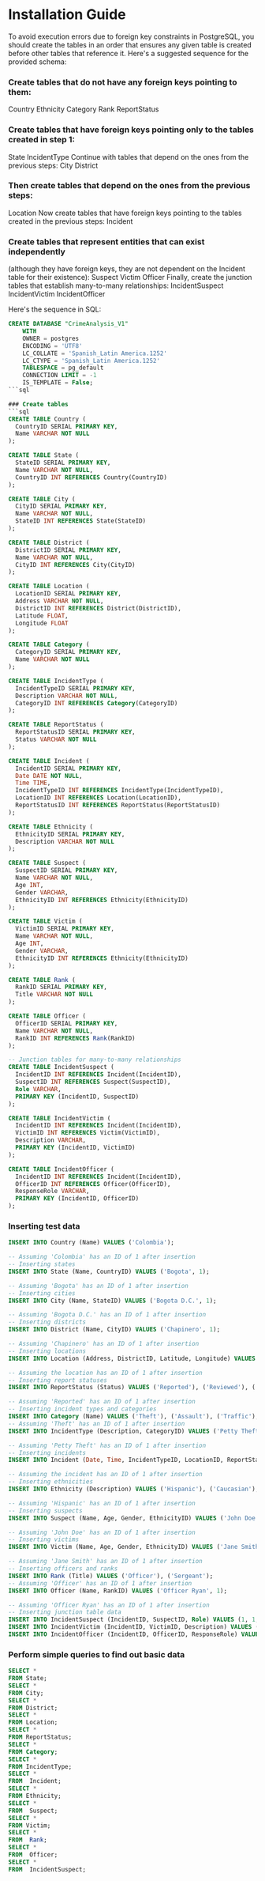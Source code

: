 # Installation Guide

To avoid execution errors due to foreign key constraints in PostgreSQL, you should create the tables in an order that ensures any given table is created before other tables that reference it. Here's a suggested sequence for the provided schema:

### Create tables that do not have any foreign keys pointing to them:

Country
Ethnicity
Category
Rank
ReportStatus

### Create tables that have foreign keys pointing only to the tables created in step 1:

State
IncidentType
Continue with tables that depend on the ones from the previous steps:
City
District

### Then create tables that depend on the ones from the previous steps:
Location
Now create tables that have foreign keys pointing to the tables created in the previous steps:
Incident

### Create tables that represent entities that can exist independently

(although they have foreign keys, they are not dependent on the Incident table for their existence):
Suspect
Victim
Officer
Finally, create the junction tables that establish many-to-many relationships:
IncidentSuspect
IncidentVictim
IncidentOfficer

Here's the sequence in SQL:

```sql
CREATE DATABASE "CrimeAnalysis_V1"
    WITH
    OWNER = postgres
    ENCODING = 'UTF8'
    LC_COLLATE = 'Spanish_Latin America.1252'
    LC_CTYPE = 'Spanish_Latin America.1252'
    TABLESPACE = pg_default
    CONNECTION LIMIT = -1
    IS_TEMPLATE = False;
```sql

### Create tables
```sql
CREATE TABLE Country (
  CountryID SERIAL PRIMARY KEY,
  Name VARCHAR NOT NULL
);

CREATE TABLE State (
  StateID SERIAL PRIMARY KEY,
  Name VARCHAR NOT NULL,
  CountryID INT REFERENCES Country(CountryID)
);

CREATE TABLE City (
  CityID SERIAL PRIMARY KEY,
  Name VARCHAR NOT NULL,
  StateID INT REFERENCES State(StateID)
);

CREATE TABLE District (
  DistrictID SERIAL PRIMARY KEY,
  Name VARCHAR NOT NULL,
  CityID INT REFERENCES City(CityID)
);

CREATE TABLE Location (
  LocationID SERIAL PRIMARY KEY,
  Address VARCHAR NOT NULL,
  DistrictID INT REFERENCES District(DistrictID),
  Latitude FLOAT,
  Longitude FLOAT
);

CREATE TABLE Category (
  CategoryID SERIAL PRIMARY KEY,
  Name VARCHAR NOT NULL
);

CREATE TABLE IncidentType (
  IncidentTypeID SERIAL PRIMARY KEY,
  Description VARCHAR NOT NULL,
  CategoryID INT REFERENCES Category(CategoryID)
);

CREATE TABLE ReportStatus (
  ReportStatusID SERIAL PRIMARY KEY,
  Status VARCHAR NOT NULL
);

CREATE TABLE Incident (
  IncidentID SERIAL PRIMARY KEY,
  Date DATE NOT NULL,
  Time TIME,
  IncidentTypeID INT REFERENCES IncidentType(IncidentTypeID),
  LocationID INT REFERENCES Location(LocationID),
  ReportStatusID INT REFERENCES ReportStatus(ReportStatusID)
);

CREATE TABLE Ethnicity (
  EthnicityID SERIAL PRIMARY KEY,
  Description VARCHAR NOT NULL
);

CREATE TABLE Suspect (
  SuspectID SERIAL PRIMARY KEY,
  Name VARCHAR NOT NULL,
  Age INT,
  Gender VARCHAR,
  EthnicityID INT REFERENCES Ethnicity(EthnicityID)
);

CREATE TABLE Victim (
  VictimID SERIAL PRIMARY KEY,
  Name VARCHAR NOT NULL,
  Age INT,
  Gender VARCHAR,
  EthnicityID INT REFERENCES Ethnicity(EthnicityID)
);

CREATE TABLE Rank (
  RankID SERIAL PRIMARY KEY,
  Title VARCHAR NOT NULL
);

CREATE TABLE Officer (
  OfficerID SERIAL PRIMARY KEY,
  Name VARCHAR NOT NULL,
  RankID INT REFERENCES Rank(RankID)
);

-- Junction tables for many-to-many relationships
CREATE TABLE IncidentSuspect (
  IncidentID INT REFERENCES Incident(IncidentID),
  SuspectID INT REFERENCES Suspect(SuspectID),
  Role VARCHAR,
  PRIMARY KEY (IncidentID, SuspectID)
);

CREATE TABLE IncidentVictim (
  IncidentID INT REFERENCES Incident(IncidentID),
  VictimID INT REFERENCES Victim(VictimID),
  Description VARCHAR,
  PRIMARY KEY (IncidentID, VictimID)
);

CREATE TABLE IncidentOfficer (
  IncidentID INT REFERENCES Incident(IncidentID),
  OfficerID INT REFERENCES Officer(OfficerID),
  ResponseRole VARCHAR,
  PRIMARY KEY (IncidentID, OfficerID)
);
```


### Inserting test data
```sql
INSERT INTO Country (Name) VALUES ('Colombia');

-- Assuming 'Colombia' has an ID of 1 after insertion
-- Inserting states
INSERT INTO State (Name, CountryID) VALUES ('Bogota', 1);

-- Assuming 'Bogota' has an ID of 1 after insertion
-- Inserting cities
INSERT INTO City (Name, StateID) VALUES ('Bogota D.C.', 1);

-- Assuming 'Bogota D.C.' has an ID of 1 after insertion
-- Inserting districts
INSERT INTO District (Name, CityID) VALUES ('Chapinero', 1);

-- Assuming 'Chapinero' has an ID of 1 after insertion
-- Inserting locations
INSERT INTO Location (Address, DistrictID, Latitude, Longitude) VALUES ('Carrera 13 #53-20', 1, 4.6473, -74.0962);

-- Assuming the location has an ID of 1 after insertion
-- Inserting report statuses
INSERT INTO ReportStatus (Status) VALUES ('Reported'), ('Reviewed'), ('Closed');

-- Assuming 'Reported' has an ID of 1 after insertion
-- Inserting incident types and categories
INSERT INTO Category (Name) VALUES ('Theft'), ('Assault'), ('Traffic');
-- Assuming 'Theft' has an ID of 1 after insertion
INSERT INTO IncidentType (Description, CategoryID) VALUES ('Petty Theft', 1), ('Armed Robbery', 1);

-- Assuming 'Petty Theft' has an ID of 1 after insertion
-- Inserting incidents
INSERT INTO Incident (Date, Time, IncidentTypeID, LocationID, ReportStatusID) VALUES ('2023-11-01', '08:00:00', 1, 1, 1);

-- Assuming the incident has an ID of 1 after insertion
-- Inserting ethnicities
INSERT INTO Ethnicity (Description) VALUES ('Hispanic'), ('Caucasian'), ('African American');

-- Assuming 'Hispanic' has an ID of 1 after insertion
-- Inserting suspects
INSERT INTO Suspect (Name, Age, Gender, EthnicityID) VALUES ('John Doe', 30, 'Male', 1);

-- Assuming 'John Doe' has an ID of 1 after insertion
-- Inserting victims
INSERT INTO Victim (Name, Age, Gender, EthnicityID) VALUES ('Jane Smith', 25, 'Female', 1);

-- Assuming 'Jane Smith' has an ID of 1 after insertion
-- Inserting officers and ranks
INSERT INTO Rank (Title) VALUES ('Officer'), ('Sergeant');
-- Assuming 'Officer' has an ID of 1 after insertion
INSERT INTO Officer (Name, RankID) VALUES ('Officer Ryan', 1);

-- Assuming 'Officer Ryan' has an ID of 1 after insertion
-- Inserting junction table data
INSERT INTO IncidentSuspect (IncidentID, SuspectID, Role) VALUES (1, 1, 'Perpetrator');
INSERT INTO IncidentVictim (IncidentID, VictimID, Description) VALUES (1, 1, 'Robbery Victim');
INSERT INTO IncidentOfficer (IncidentID, OfficerID, ResponseRole) VALUES (1, 1, 'Responder');
```
### Perform simple queries to find out basic data
```sql
SELECT *
FROM State;
SELECT * 
FROM City;
SELECT * 
FROM District;
SELECT * 
FROM Location;
SELECT * 
FROM ReportStatus;
SELECT * 
FROM Category;
SELECT * 
FROM IncidentType;
SELECT * 
FROM  Incident;
SELECT * 
FROM Ethnicity;
SELECT * 
FROM  Suspect;
SELECT * 
FROM Victim;
SELECT * 
FROM  Rank;
SELECT * 
FROM  Officer;
SELECT * 
FROM  IncidentSuspect;
```
